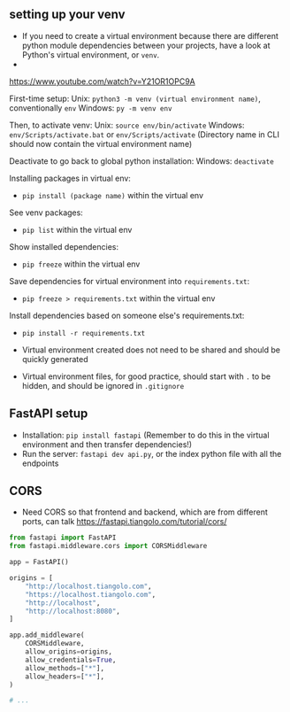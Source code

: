 
## setting up your venv
- If you need to create a virtual environment because there are different python module dependencies between your projects, have a look at Python's virtual environment, or `venv`.
- 
https://www.youtube.com/watch?v=Y21OR1OPC9A

First-time setup:
Unix: `python3 -m venv (virtual environment name)`, conventionally `env`
Windows: `py -m venv env`

Then, to activate venv:
Unix: `source env/bin/activate`
Windows: `env/Scripts/activate.bat` or `env/Scripts/activate`
(Directory name in CLI should now contain the virtual environment name)

Deactivate to go back to global python installation:
Windows: `deactivate`

Installing packages in virtual env:
- `pip install (package name)` within the virtual env

See venv packages:
- `pip list` within the virtual env

Show installed dependencies:
- `pip freeze` within the virtual env

Save dependencies for virtual environment into `requirements.txt`:
- `pip freeze > requirements.txt` within the virtual env

Install dependencies based on someone else's requirements.txt:
- `pip install -r requirements.txt`


- Virtual environment created does not need to be shared and should be quickly generated
- Virtual environment files, for good practice, should start with `.` to be hidden, and should be ignored in `.gitignore`

## FastAPI setup
- Installation: `pip install fastapi` (Remember to do this in the virtual environment and then transfer dependencies!)
- Run the server: `fastapi dev api.py`, or the index python file with all the endpoints

## CORS
- Need CORS so that frontend and backend, which are from different ports, can talk
https://fastapi.tiangolo.com/tutorial/cors/

```Python
from fastapi import FastAPI
from fastapi.middleware.cors import CORSMiddleware

app = FastAPI()

origins = [
    "http://localhost.tiangolo.com",
    "https://localhost.tiangolo.com",
    "http://localhost",
    "http://localhost:8080",
]

app.add_middleware(
    CORSMiddleware,
    allow_origins=origins,
    allow_credentials=True,
    allow_methods=["*"],
    allow_headers=["*"],
)

# ...
```